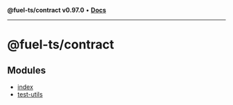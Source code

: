 **@fuel-ts/contract v0.97.0** • [**Docs**](index.md)

***

# @fuel-ts/contract

## Modules

- [index](./src-index.md)
- [test-utils](./test-utils-index.md)
